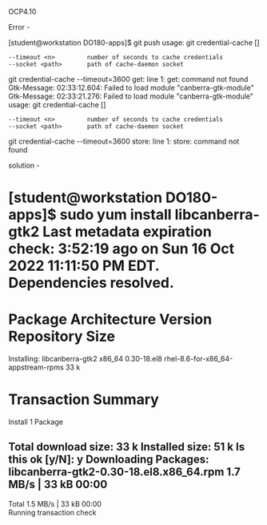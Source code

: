 OCP4.10

Error -

[student@workstation DO180-apps]$ git push
usage: git credential-cache [<options>] <action>

    --timeout <n>         number of seconds to cache credentials
    --socket <path>       path of cache-daemon socket

git credential-cache --timeout=3600
 get: line 1: get: command not found
Gtk-Message: 02:33:12.604: Failed to load module "canberra-gtk-module"
Gtk-Message: 02:33:21.276: Failed to load module "canberra-gtk-module"
usage: git credential-cache [<options>] <action>

    --timeout <n>         number of seconds to cache credentials
    --socket <path>       path of cache-daemon socket

git credential-cache --timeout=3600
 store: line 1: store: command not found


solution -

[student@workstation DO180-apps]$ sudo yum install libcanberra-gtk2
Last metadata expiration check: 3:52:19 ago on Sun 16 Oct 2022 11:11:50 PM EDT.
Dependencies resolved.
================================================================================================================
 Package                  Architecture   Version               Repository                                  Size
================================================================================================================
Installing:
 libcanberra-gtk2         x86_64         0.30-18.el8           rhel-8.6-for-x86_64-appstream-rpms          33 k

Transaction Summary
================================================================================================================
Install  1 Package

Total download size: 33 k
Installed size: 51 k
Is this ok [y/N]: y
Downloading Packages:
libcanberra-gtk2-0.30-18.el8.x86_64.rpm                                         1.7 MB/s |  33 kB     00:00    
----------------------------------------------------------------------------------------------------------------
Total                                                                           1.5 MB/s |  33 kB     00:00     
Running transaction check

